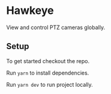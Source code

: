 # Hawkeye
View and control PTZ cameras globally.

## Setup
To get started checkout the repo.

Run `yarn` to install dependencies.

Run `yarn dev` to run project locally.
